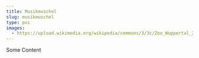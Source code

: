 ```yaml
---
title: Musikmuschel
slug: musikmuschel
type: poi
images:
  - https://upload.wikimedia.org/wikipedia/commons/3/3c/Zoo_Wuppertal_2007-04-30_%28000024%29.jpg
---
```

Some Content
